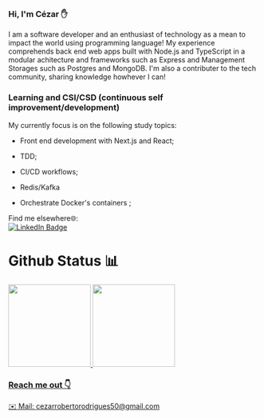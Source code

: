 
###  Hi, I'm Cézar ✋

I am a software developer and an enthusiast of technology as a mean to impact the world using programming language! My experience comprehends back end web apps built with Node.js and TypeScript in a modular achitecture and frameworks such as Express and Management Storages such as Postgres and MongoDB. I'm also a contributer to the tech community, sharing knowledge howhever I can!

###  Learning and CSI/CSD (continuous self improvement/development)

My currently focus is on the following study topics:

- Front end development with Next.js and React;

- TDD;

- CI/CD workflows;

- Redis/Kafka
- Orchestrate Docker's containers  ;

Find me elsewhere🌐:<br/>
[![LinkedIn Badge](https://img.shields.io/badge/LinkedIn-0077B5?style=for-the-badge&logo=linkedin&logoColor=white)](https://www.linkedin.com/in/cézar-rodrigues-538653211/)

# Github Status 📊
<div>
   <a href="https://github.com/CezarRoberto">
   <img height="165em" src="https://github-readme-stats.vercel.app/api?username=CezarRoberto&show_icons=true&theme=dracula&include_all_commits=true&count_private=true"/>
   <img height="165em" src="https://github-readme-stats.vercel.app/api/top-langs/?username=CezarRoberto&layout=compact&langs_count=16&theme=dracula"/>
<div>


### Reach me out 👇
✉️ Mail: cezarrobertorodrigues50@gmail.com
